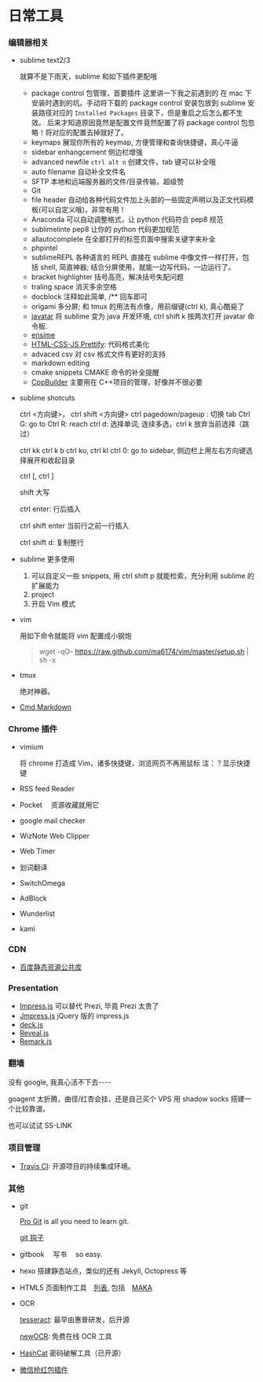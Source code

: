 # 日常工具

### 编辑器相关

- sublime text2/3

  就算不是下雨天，sublime 和如下插件更配哦

  - package control 包管理，首要插件
    这里讲一下我之前遇到的 在 mac 下安装时遇到的坑。手动将下载的 package control 安装包放到 sublime 安装路径对应的 `Installed Packages` 目录下，但是重启之后怎么都不生效。
    后来才知道原因竟然是配置文件竟然配置了将 package control 包忽略！将对应的配置去掉就好了。
  - keymaps 展现你所有的 keymap, 方便管理和查询快捷键，真心牛逼
  - sidebar enhangcement 侧边栏增强
  - advanced newfile `ctrl alt n` 创建文件，tab 键可以补全哦
  - auto filename 自动补全文件名
  - SFTP 本地和远端服务器的文件/目录传输，超级赞
  - Git
  - file header 自动给各种代码文件加上头部的一些固定声明以及正文代码模板(可以自定义哦)，非常有用！
  - Anaconda 可以自动调整格式，让 python 代码符合 pep8 规范
  - sublimelinte pep8 让你的 python 代码更加规范
  - allautocomplete 在全部打开的标签页面中搜索关键字来补全
  - phpintel
  - sublimeREPL 各种语言的 REPL 直接在 sublime 中像文件一样打开，包括 shell, 简直神器; 结合分屏使用，就能一边写代码，一边运行了。
  - bracket highlighter 括号高亮，解决括号失配问题
  - traling space 消灭多余空格
  - docblock 注释如此简单, /\*\* 回车即可
  - origami 多分屏; 和 tmux 的用法有点像，用前缀键(ctrl k), 真心酷毙了
  - [javatar](https://javatar.readthedocs.org/en/latest/) 将 sublime 变为 java 开发环境, ctrl shift k 按两次打开 javatar 命令板.
  - [ensime](https://github.com/ensime/ensime-sublime)
  - [HTML-CSS-JS Prettify](https://packagecontrol.io/packages/HTML-CSS-JS%20Prettify): 代码格式美化
  - advaced csv 对 csv 格式文件有更好的支持
  - markdown editing
  - cmake snippets CMAKE 命令的补全提醒
  - [CppBuilder](https://packagecontrol.io/packages/CppBuilder) 主要用在 C++项目的管理，好像并不很必要

* sublime shotcuts

  ctrl <方向键>， ctrl shift <方向键>
  ctrl pagedown/pageup : 切换 tab
  Ctrl G: go to
  Ctrl R: reach
  ctrl d: 选择单词, 连续多选，ctrl k 放弃当前选择（跳过）

  ctrl kk
  ctrl k b
  ctrl ku, ctrl kl
  ctrl 0: go to sidebar, 侧边栏上用左右方向键选择展开和收起目录

  ctrl [, ctrl ]

  shift 大写

  ctrl enter: 行后插入

  ctrl shift enter 当前行之前一行插入

  ctrl shift d: 复制整行

* sublime 更多使用

  1. 可以自定义一些 snippets, 用 ctrl shift p 就能检索，充分利用 sublime 的扩展能力
  2. project
  3. 开启 Vim 模式

- vim

  用如下命令就能将 vim 配置成小钢炮

  > wget -qO- https://raw.github.com/ma6174/vim/master/setup.sh | sh -x

* tmux

  绝对神器。

* [Cmd Markdown](https://www.zybuluo.com/mdeditor#)

### Chrome 插件

- vimium

  将 chrome 打造成 Vim，诸多快捷键，浏览网页不再用鼠标
  注：？显示快捷键

- RSS feed Reader
- Pocket 　资源收藏就用它
- google mail checker
- WizNote Web Clipper
- Web Timer
- 划词翻译
- SwitchOmega
- AdBlock
- Wunderlist
- kami

### CDN

- [百度静态资源公共库](http://cdn.code.baidu.com/)

### Presentation

- [Impress.js]() 可以替代 Prezi, 毕竟 Prezi 太贵了
- [Jmpress.js](http://jmpressjs.github.io/jmpress.js/#/home) jQuery 版的 impress.js
- [deck.js]()
- [Reveal.js](http://lab.hakim.se/reveal-js/#/)
- [Remark.js](http://remarkjs.com/)

### 翻墙

没有 google, 我真心活不下去----

goagent 太折腾，曲径/红杏会挂，还是自己买个 VPS 用 shadow socks 搭建一个比较靠谱。

也可以试试 SS-LINK

### 项目管理

- [Travis CI](https://travis-ci.org/): 开源项目的持续集成环境。

### 其他

- git

  [Pro Git](https://git-scm.com/book/en/v2) is all you need to learn git.

  [git 钩子](https://github.com/geeeeeeeeek/git-recipes/blob/master/sources/Git%E9%92%A9%E5%AD%90.md?hmsr=toutiao.io&utm_medium=toutiao.io&utm_source=toutiao.io)

- gitbook 　写书　 so easy.
- hexo 搭建静态站点，类似的还有 Jekyll, Octopress 等
- HTML5 页面制作工具　[列表](http://next.36kr.com/posts/collections/61), 包括　[MAKA](http://www.maka.im/home/index.html?utm_source=next.36kr.com)

- OCR

  [tesseract](https://github.com/tesseract-ocr/tesseract): 最早由惠普研发，后开源

  [newOCR](https://www.newocr.com/): 免费在线 OCR 工具

- [HashCat](https://github.com/hashcat/hashcat) 密码破解工具（已开源）

- [微信抢红包插件](https://github.com/geeeeeeeeek/WeChatLuckyMoney?hmsr=toutiao.io&utm_medium=toutiao.io&utm_source=toutiao.io)
